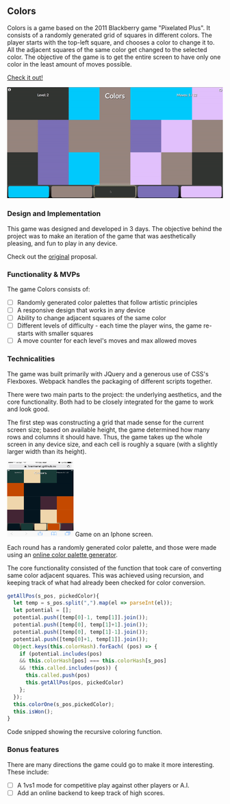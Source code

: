 ## Colors

Colors is a game based on the 2011 Blackberry game "Pixelated Plus". It consists of a randomly generated grid of squares in different colors. The player starts with the top-left square, and chooses a color to change it to. All the adjacent squares of the same color get changed to the selected color. The objective of the game is to get the entire screen to have only one color in the least amount of moves possible.

<a href="https://lvamaral.github.io/Colors/" target="_blank">Check it out!</a>

![demo](docs/fullsample.gif)

### Design and Implementation

This game was designed and developed in 3 days. The objective behind the project was to make an iteration of the game that was aesthetically pleasing, and fun to play in any device.

Check out the <a href="docs/Readme.md">original</a> proposal.

### Functionality & MVPs

The game Colors consists of:

- [ ] Randomly generated color palettes that follow artistic principles
- [ ] A responsive design that works in any device
- [ ] Ability to change adjacent squares of the same color
- [ ] Different levels of difficulty - each time the player wins, the game re-starts with smaller squares
- [ ] A move counter for each level's moves and max allowed moves

### Technicalities

The game was built primarily with JQuery and a generous use of CSS's Flexboxes. Webpack handles the packaging of different scripts together.

There were two main parts to the project: the underlying aesthetics, and the core functionality. Both had to be closely integrated for the game to work and look good.

The first step was constructing a grid that made sense for the current screen size; based on available height, the game determined how many rows and columns it should have. Thus, the game takes up the whole screen in any device size, and each cell is roughly a square (with a slightly larger width than its height).

<img src="docs/iphone_colors.PNG" alt="DEMO" width="155" height="176">
Game on an Iphone screen.


Each round has a randomly generated color palette, and those were made using an <a href="https://coolors.co/" target="_blank">online color palette generator</a>.

The core functionality consisted of the function that took care of converting same color adjacent squares. This was achieved using recursion, and keeping track of what had already been checked for color conversion.

```javascript
getAllPos(s_pos, pickedColor){
  let temp = s_pos.split(",").map(el => parseInt(el));
  let potential = [];
  potential.push([temp[0]-1, temp[1]].join());
  potential.push([temp[0], temp[1]+1].join());
  potential.push([temp[0], temp[1]-1].join());
  potential.push([temp[0]+1, temp[1]].join());
  Object.keys(this.colorHash).forEach( (pos) => {
    if (potential.includes(pos)
    && this.colorHash[pos] === this.colorHash[s_pos]
    && !this.called.includes(pos)) {
      this.called.push(pos)
      this.getAllPos(pos, pickedColor)
    };
  });
  this.colorOne(s_pos,pickedColor);
  this.isWon();
}
```
<!-- <img src="docs/codesnippetcolor.png" alt="DEMO" width="600" height="300"> -->
Code snipped showing the recursive coloring function.


### Bonus features

There are many directions the game could go to make it more interesting. These include:

- [ ] A 1vs1 mode for competitive play against other players or A.I.  
- [ ] Add an online backend to keep track of high scores.
